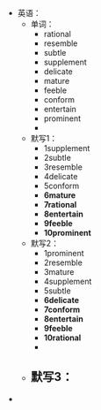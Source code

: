 - 英语：
	- 单词：
		- rational
		- resemble
		- subtle
		- supplement
		- delicate
		- mature
		- feeble
		- conform
		- entertain
		- prominent
		-
	- 默写1：
		- 1supplement
		- 2subtle
		- 3resemble
		- 4delicate
		- 5conform
		- **6mature**
		- **7rational**
		- **8entertain**
		- **9feeble**
		- **10prominent**
	- 默写2：
		- 1prominent
		- 2resemble
		- 3mature
		- 4supplement
		- 5subtle
		- **6delicate**
		- **7conform**
		- **8entertain**
		- **9feeble**
		- **10rational**
		-
	- 默写3：
		-
-